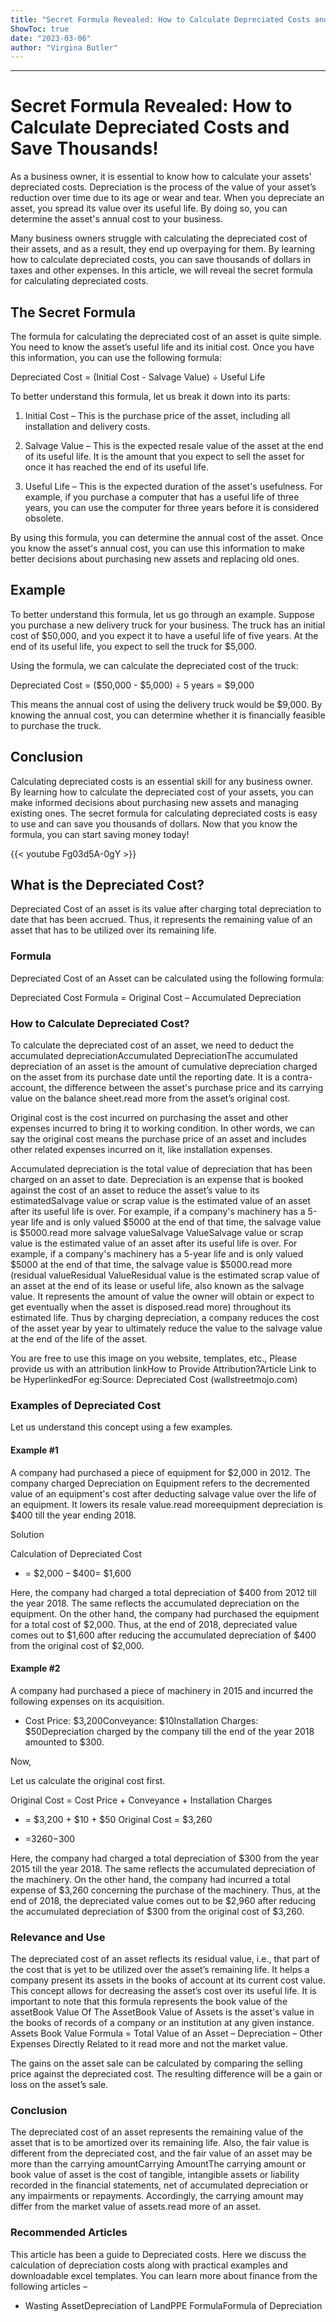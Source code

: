 ```yaml
---
title: "Secret Formula Revealed: How to Calculate Depreciated Costs and Save Thousands!"
ShowToc: true 
date: "2023-03-06"
author: "Virgina Butler"
---
```

*****
# Secret Formula Revealed: How to Calculate Depreciated Costs and Save Thousands!


As a business owner, it is essential to know how to calculate your assets' depreciated costs. Depreciation is the process of the value of your asset’s reduction over time due to its age or wear and tear. When you depreciate an asset, you spread its value over its useful life. By doing so, you can determine the asset's annual cost to your business.

Many business owners struggle with calculating the depreciated cost of their assets, and as a result, they end up overpaying for them. By learning how to calculate depreciated costs, you can save thousands of dollars in taxes and other expenses. In this article, we will reveal the secret formula for calculating depreciated costs.

## The Secret Formula

The formula for calculating the depreciated cost of an asset is quite simple. You need to know the asset’s useful life and its initial cost. Once you have this information, you can use the following formula:

Depreciated Cost = (Initial Cost - Salvage Value) ÷ Useful Life

To better understand this formula, let us break it down into its parts:

1. Initial Cost – This is the purchase price of the asset, including all installation and delivery costs.

2. Salvage Value – This is the expected resale value of the asset at the end of its useful life. It is the amount that you expect to sell the asset for once it has reached the end of its useful life.

3. Useful Life – This is the expected duration of the asset's usefulness. For example, if you purchase a computer that has a useful life of three years, you can use the computer for three years before it is considered obsolete.

By using this formula, you can determine the annual cost of the asset. Once you know the asset's annual cost, you can use this information to make better decisions about purchasing new assets and replacing old ones.

## Example

To better understand this formula, let us go through an example. Suppose you purchase a new delivery truck for your business. The truck has an initial cost of $50,000, and you expect it to have a useful life of five years. At the end of its useful life, you expect to sell the truck for $5,000.

Using the formula, we can calculate the depreciated cost of the truck:

Depreciated Cost = ($50,000 - $5,000) ÷ 5 years = $9,000

This means the annual cost of using the delivery truck would be $9,000. By knowing the annual cost, you can determine whether it is financially feasible to purchase the truck.

## Conclusion

Calculating depreciated costs is an essential skill for any business owner. By learning how to calculate the depreciated cost of your assets, you can make informed decisions about purchasing new assets and managing existing ones. The secret formula for calculating depreciated costs is easy to use and can save you thousands of dollars. Now that you know the formula, you can start saving money today!

{{< youtube Fg03d5A-0gY >}} 



## What is the Depreciated Cost?
 
Depreciated Cost of an asset is its value after charging total depreciation to date that has been accrued. Thus, it represents the remaining value of an asset that has to be utilized over its remaining life.
 
### Formula
 
Depreciated Cost of an Asset can be calculated using the following formula:
 
Depreciated Cost Formula = Original Cost – Accumulated Depreciation
 
### How to Calculate Depreciated Cost?
 
To calculate the depreciated cost of an asset, we need to deduct the accumulated depreciationAccumulated DepreciationThe accumulated depreciation of an asset is the amount of cumulative depreciation charged on the asset from its purchase date until the reporting date. It is a contra-account, the difference between the asset's purchase price and its carrying value on the balance sheet.read more from the asset’s original cost.
 
Original cost is the cost incurred on purchasing the asset and other expenses incurred to bring it to working condition. In other words, we can say the original cost means the purchase price of an asset and includes other related expenses incurred on it, like installation expenses.
 
Accumulated depreciation is the total value of depreciation that has been charged on an asset to date. Depreciation is an expense that is booked against the cost of an asset to reduce the asset’s value to its estimatedSalvage value or scrap value is the estimated value of an asset after its useful life is over. For example, if a company's machinery has a 5-year life and is only valued $5000 at the end of that time, the salvage value is $5000.read more salvage valueSalvage ValueSalvage value or scrap value is the estimated value of an asset after its useful life is over. For example, if a company's machinery has a 5-year life and is only valued $5000 at the end of that time, the salvage value is $5000.read more (residual valueResidual ValueResidual value is the estimated scrap value of an asset at the end of its lease or useful life, also known as the salvage value. It represents the amount of value the owner will obtain or expect to get eventually when the asset is disposed.read more) throughout its estimated life. Thus by charging depreciation, a company reduces the cost of the asset year by year to ultimately reduce the value to the salvage value at the end of the life of the asset.
 
 You are free to use this image on you website, templates, etc.,  Please provide us with an attribution linkHow to Provide Attribution?Article Link to be HyperlinkedFor eg:Source: Depreciated Cost (wallstreetmojo.com) 
 
### Examples of Depreciated Cost
 
Let us understand this concept using a few examples.

 
#### Example #1
 
A company had purchased a piece of equipment for $2,000 in 2012. The company charged Depreciation on Equipment refers to the decremented value of an equipment's cost after deducting salvage value over the life of an equipment. It lowers its resale value.read moreequipment depreciation is $400 till the year ending 2018.
 
Solution
 
Calculation of Depreciated Cost
 
- = $2,000 – $400= $1,600

 
Here, the company had charged a total depreciation of $400 from 2012 till the year 2018. The same reflects the accumulated depreciation on the equipment. On the other hand, the company had purchased the equipment for a total cost of $2,000. Thus, at the end of 2018, depreciated value comes out to $1,600 after reducing the accumulated depreciation of $400 from the original cost of $2,000.
 
#### Example #2
 
A company had purchased a piece of machinery in 2015 and incurred the following expenses on its acquisition.
 
- Cost Price: $3,200Conveyance: $10Installation Charges: $50Depreciation charged by the company till the end of the year 2018 amounted to $300.

 
Now,
 
Let us calculate the original cost first.
 
Original Cost = Cost Price + Conveyance + Installation Charges
 
- = $3,200 + $10 + $50 Original Cost = $3,260

 
- =$3260-$300

 
Here, the company had charged a total depreciation of $300 from the year 2015 till the year 2018. The same reflects the accumulated depreciation of the machinery. On the other hand, the company had incurred a total expense of $3,260 concerning the purchase of the machinery. Thus, at the end of 2018, the depreciated value comes out to be $2,960 after reducing the accumulated depreciation of $300 from the original cost of $3,260.
 
### Relevance and Use
 
The depreciated cost of an asset reflects its residual value, i.e., that part of the cost that is yet to be utilized over the asset’s remaining life. It helps a company present its assets in the books of account at its current cost value. This concept allows for decreasing the asset’s cost over its useful life. It is important to note that this formula represents the book value of the assetBook Value Of The AssetBook Value of Assets is the asset's value in the books of records of a company or an institution at any given instance. Assets Book Value Formula = Total Value of an Asset – Depreciation – Other Expenses Directly Related to it
read more and not the market value.
 
The gains on the asset sale can be calculated by comparing the selling price against the depreciated cost. The resulting difference will be a gain or loss on the asset’s sale.
 
### Conclusion
 
The depreciated cost of an asset represents the remaining value of the asset that is to be amortized over its remaining life. Also, the fair value is different from the depreciated cost, and the fair value of an asset may be more than the carrying amountCarrying AmountThe carrying amount or book value of asset is the cost of tangible, intangible assets or liability recorded in the financial statements, net of accumulated depreciation or any impairments or repayments. Accordingly, the carrying amount may differ from the market value of assets.read more of an asset.
 
### Recommended Articles
 
This article has been a guide to Depreciated costs. Here we discuss the calculation of depreciation costs along with practical examples and downloadable excel templates. You can learn more about finance from the following articles –
 
- Wasting AssetDepreciation of LandPPE FormulaFormula of Depreciation

 




